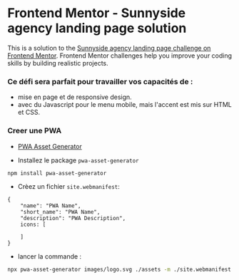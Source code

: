 # Frontend Mentor - Sunnyside agency landing page solution

This is a solution to the [Sunnyside agency landing page challenge on Frontend Mentor](https://www.frontendmentor.io/challenges/sunnyside-agency-landing-page-7yVs3B6ef). Frontend Mentor challenges help you improve your coding skills by building realistic projects.

### Ce défi sera parfait pour travailler vos capacités de : 
- mise en page et de responsive design. 
- avec du Javascript pour le menu mobile, mais l'accent est mis sur HTML et CSS.

### Creer une PWA
- [PWA Asset Generator](https://www.pwa-asset-generator.com/)

- Installez le package `pwa-asset-generator`

```npm install pwa-asset-generator```

- Crèez un fichier `site.webmanifest`: 
```
{
    "name": "PWA Name",
    "short_name": "PWA Name",
    "description": "PWA Description",
    icons: [
        
    ]
}
```
- lancer la commande : 

```bash
npx pwa-asset-generator images/logo.svg ./assets -m ./site.webmanifest -b "radial-gradient(circle, rgba(61,190,240,1) 50%, rgba(255,211,0,1) 100%)" -i index.html --favicon
```